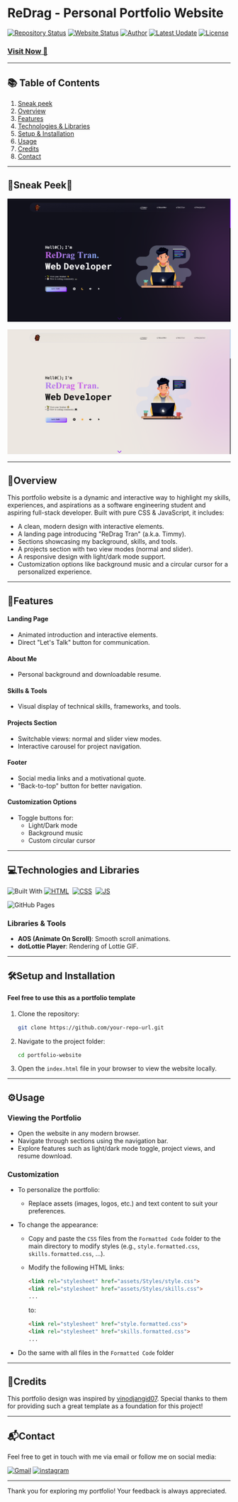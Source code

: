 # ReDrag - Personal Portfolio Website

[![Repository Status](https://img.shields.io/badge/Repository%20Status-Maintained-brightgreen.svg)](https://github.com/redrag2105/redrag2105.github.io)
[![Website Status](https://img.shields.io/badge/Website%20Status-Online-green)](https://redrag2105.github.io/)
[![Author](https://img.shields.io/badge/Author-ReDrag-purple.svg)](https://github.com/redrag2105)
[![Latest Update](https://img.shields.io/badge/Latest%20Update-22%20December%202024-yellow.svg)](https://redrag2105.github.io)
[![License](https://img.shields.io/badge/License-MIT-blue.svg)](https://github.com/redrag2105/redrag2105.github.io/blob/main/LICENSE)
### <a href="https://redrag2105.github.io/" target="_blank">**Visit Now** 🚀</a>
<!--![Visitors]()
![Stars](https://img.shields.io/github/stars/redrag2105/redrag2105.github.io?style=social) -->

---

## 📚 Table of Contents

1. [Sneak peek](#sneak-peek)
2. [Overview](#overview)
3. [Features](#features)
4. [Technologies & Libraries](#technologies-and-libraries)
5. [Setup & Installation](#setup-and-installation)
6. [Usage](#usage)
7. [Credits](#credits)
8. [Contact](#contact)

---

## 📌Sneak Peek👀
![Page Review](https://github.com/ReDrag21/ReDrag/blob/eccd1b725f779e817957c4383a8738d33da7dcbd/web_preview.png)

![Page Review](https://github.com/ReDrag21/ReDrag/blob/8453d758f27e3a5099705d008785bc95887100ed/web_preview_light.png)

---

## 📝Overview

This portfolio website is a dynamic and interactive way to highlight my skills, experiences, and aspirations as a software engineering student and aspiring full-stack developer. Built with pure CSS & JavaScript, it includes:

- A clean, modern design with interactive elements.
- A landing page introducing "ReDrag Tran" (a.k.a. Timmy).
- Sections showcasing my background, skills, and tools.
- A projects section with two view modes (normal and slider).
- A responsive design with light/dark mode support.
- Customization options like background music and a circular cursor for a personalized experience.

---

## 🎉Features

#### Landing Page
- Animated introduction and interactive elements.
- Direct "Let's Talk" button for communication.

#### About Me
- Personal background and downloadable resume.

#### Skills & Tools
- Visual display of technical skills, frameworks, and tools.

#### Projects Section
- Switchable views: normal and slider view modes.
- Interactive carousel for project navigation.

#### Footer
- Social media links and a motivational quote.
- "Back-to-top" button for better navigation.

#### Customization Options
- Toggle buttons for:
  - Light/Dark mode
  - Background music
  - Custom circular cursor

---

## 💻Technologies and Libraries

![Built With](https://img.shields.io/badge/Built%20With-purple?style=for-the-badge)
[![HTML](https://img.shields.io/badge/html5%20-%23E34F26.svg?&style=for-the-badge&logo=html5&logoColor=white)](https://github.com/jigar-sable/Portfolio-Website/search?l=html)&nbsp;
[![CSS](https://img.shields.io/badge/css3%20-%231572B6.svg?&style=for-the-badge&logo=css3&logoColor=white)](https://github.com/jigar-sable/Portfolio-Website/search?l=css)&nbsp;
[![JS](https://img.shields.io/badge/javascript%20-%23323330.svg?&style=for-the-badge&logo=javascript&logoColor=%23F7DF1E)](https://github.com/jigar-sable/Portfolio-Website/search?l=javascript)

![GitHub Pages](https://img.shields.io/badge/Hosted%20on-GitHub%20Pages-24292f?style=for-the-badge&logo=github&logoColor=white)
### Libraries & Tools
- **AOS (Animate On Scroll)**: Smooth scroll animations.
- **dotLottie Player**: Rendering of Lottie GIF.

---

## 🛠Setup and Installation

#### Feel free to use this as a portfolio template

1. Clone the repository:
   ```bash
   git clone https://github.com/your-repo-url.git
   ```
2. Navigate to the project folder:
   ```bash
   cd portfolio-website
   ```
3. Open the `index.html` file in your browser to view the website locally.

---

## ⚙Usage

### Viewing the Portfolio
- Open the website in any modern browser.
- Navigate through sections using the navigation bar.
- Explore features such as light/dark mode toggle, project views, and resume download.

### Customization
- To personalize the portfolio:

  - Replace assets (images, logos, etc.) and text content to suit your preferences.
  
- To change the appearance:

  - Copy and paste the `CSS` files from the `Formatted Code` folder to the main directory to modify styles (e.g., `style.formatted.css`, `skills.formatted.css`, ...).

  - Modify the following HTML links:
    ```html
    <link rel="stylesheet" href="assets/Styles/style.css">
    <link rel="stylesheet" href="assets/Styles/skills.css">
    ...
    ```
    to:
    ```html
    <link rel="stylesheet" href="style.formatted.css">
    <link rel="stylesheet" href="skills.formatted.css">
    ...
    ```
- Do the same with all files in the `Formatted Code` folder

---

## 🌟Credits

This portfolio design was inspired by [vinodjangid07](https://github.com/vinodjangid07). Special thanks to them for providing such a great template as a foundation for this project!

---

## 📬Contact

Feel free to get in touch with me via email or follow me on social media:

[![Gmail](https://img.shields.io/badge/Gmail-D14836?style=for-the-badge&logo=gmail&logoColor=white&textColor=black)](mailto:areddragon2018@gmail.com)
[![instagram](https://img.shields.io/badge/Instagram-E4405F?style=for-the-badge&logo=instagram&logoColor=white)](https://www.instagram.com/redrag_21)

---

Thank you for exploring my portfolio! Your feedback is always appreciated.

